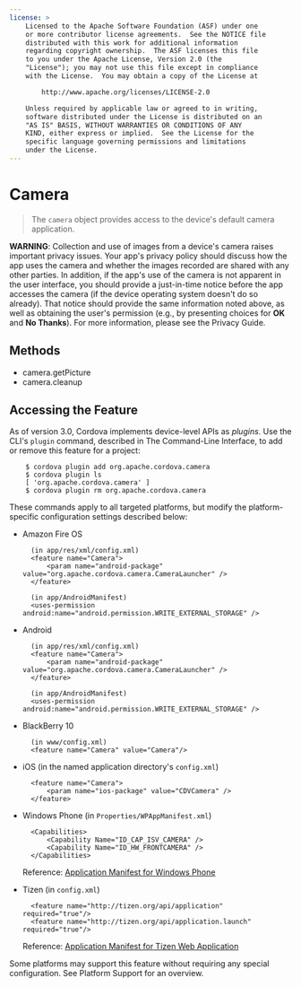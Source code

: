 ```yaml
---
license: >
    Licensed to the Apache Software Foundation (ASF) under one
    or more contributor license agreements.  See the NOTICE file
    distributed with this work for additional information
    regarding copyright ownership.  The ASF licenses this file
    to you under the Apache License, Version 2.0 (the
    "License"); you may not use this file except in compliance
    with the License.  You may obtain a copy of the License at

        http://www.apache.org/licenses/LICENSE-2.0

    Unless required by applicable law or agreed to in writing,
    software distributed under the License is distributed on an
    "AS IS" BASIS, WITHOUT WARRANTIES OR CONDITIONS OF ANY
    KIND, either express or implied.  See the License for the
    specific language governing permissions and limitations
    under the License.
---
```


# Camera

> The `camera` object provides access to the device's default camera application.

__WARNING__: Collection and use of images from a
device's camera raises important privacy issues.  Your app's privacy
policy should discuss how the app uses the camera and whether the
images recorded are shared with any other parties.  In addition, if
the app's use of the camera is not apparent in the user interface, you
should provide a just-in-time notice before the app accesses the
camera (if the device operating system doesn't do so already).  That
notice should provide the same information noted above, as well as
obtaining the user's permission (e.g., by presenting choices for
__OK__ and __No Thanks__).  For more information, please see the
Privacy Guide.

## Methods

- camera.getPicture
- camera.cleanup

## Accessing the Feature

As of version 3.0, Cordova implements device-level APIs as _plugins_.
Use the CLI's `plugin` command, described in The Command-Line
Interface, to add or remove this feature for a project:

        $ cordova plugin add org.apache.cordova.camera
        $ cordova plugin ls
        [ 'org.apache.cordova.camera' ]
        $ cordova plugin rm org.apache.cordova.camera

These commands apply to all targeted platforms, but modify the
platform-specific configuration settings described below:

* Amazon Fire OS

        (in app/res/xml/config.xml)
        <feature name="Camera">
            <param name="android-package" value="org.apache.cordova.camera.CameraLauncher" />
        </feature>

        (in app/AndroidManifest)
        <uses-permission android:name="android.permission.WRITE_EXTERNAL_STORAGE" />

* Android

        (in app/res/xml/config.xml)
        <feature name="Camera">
            <param name="android-package" value="org.apache.cordova.camera.CameraLauncher" />
        </feature>

        (in app/AndroidManifest)
        <uses-permission android:name="android.permission.WRITE_EXTERNAL_STORAGE" />

* BlackBerry 10

        (in www/config.xml)
        <feature name="Camera" value="Camera"/>

* iOS (in the named application directory's `config.xml`)

        <feature name="Camera">
            <param name="ios-package" value="CDVCamera" />
        </feature>

* Windows Phone (in `Properties/WPAppManifest.xml`)

        <Capabilities>
            <Capability Name="ID_CAP_ISV_CAMERA" />
            <Capability Name="ID_HW_FRONTCAMERA" />
        </Capabilities>

  Reference: [Application Manifest for Windows Phone](http://msdn.microsoft.com/en-us/library/ff769509%28v=vs.92%29.aspx)

* Tizen (in `config.xml`)

        <feature name="http://tizen.org/api/application" required="true"/>
        <feature name="http://tizen.org/api/application.launch" required="true"/>

  Reference: [Application Manifest for Tizen Web Application](https://developer.tizen.org/help/topic/org.tizen.help.gs/Creating%20a%20Project.html?path=0_1_1_3#8814682_CreatingaProject-EditingconfigxmlFeatures)

Some platforms may support this feature without requiring any special
configuration.  See Platform Support for an overview.
